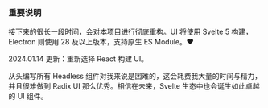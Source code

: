 ### 重要说明

接下来的很长一段时间，会对本项目进行彻底重构。UI 将使用 Svelte 5 构建，Electron 则使用 28 及以上版本，支持原生 ES Module。❤

2024.01.14 更新：重新选择 React 构建 UI。

从头编写所有 Headless 组件对我来说是困难的，这会耗费我大量的时间与精力，并且很难做到 Radix UI 那么优秀。相信在未来，Svelte 生态中也会诞生如此卓越的 UI 组件。

